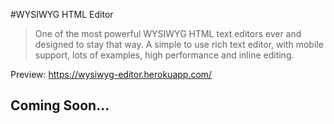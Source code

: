 #WYSIWYG HTML Editor

> One of the most powerful WYSIWYG HTML text editors ever and designed to stay that way. A simple to use rich text editor, with mobile support, lots of examples, high performance and inline editing.

Preview: https://wysiwyg-editor.herokuapp.com/

## Coming Soon...